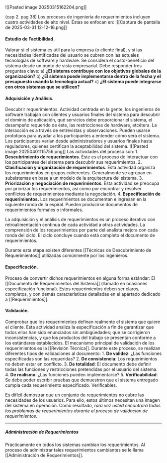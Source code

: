 ![[Pasted image 20250315162204.png]]

(cap 2. pag 38) Los procesos de ingeniería de requerimientos incluyen cuatro actividades de alto nivel. Éstas se enfocan en:
	![[Captura de pantalla de 2025-03-31 12-12-16.png]]

#### **Estudio de Factibilidad**. 
Valorar si el sistema es útil para la empresa (o cliente final), y si las necesidades identificadas del usuario se cubren con las actuales tecnologías de software y hardware. Se considera el costo-beneficio del sistema desde un punto de vista empresarial. Debe responder tres preguntas clave: 
	a) **¿El sistema contribuye con los objetivos globales de la organización?** 
	b) **¿El sistema puede implementarse dentro de la fecha y el presupuesto usando la tecnología actual?** 
	c) **¿El sistema puede integrarse con otros sistemas que se utilicen?**

#### **Adquisición y Análisis**. 
Descubrir requerimientos. Actividad centrada en la gente, los ingenieros de software trabajan con clientes y usuarios finales del sistema para descubrir el dominio de aplicación, qué servicios debe proporcionar el sistema, el desempeño requerido de éste, las restricciones de hardware, etcétera. La interacción es a través de entrevistas y observaciones. Pueden usarse prototipos para ayudar a los participantes a entender cómo será el sistema. Los participantes varían desde administradores y usuarios finales hasta reguladores, quienes certifican la aceptabilidad del sistema.
	![[Pasted image 20250401115756.png]]
	Las actividades del proceso son:
	1. **Descubrimiento de requerimientos**. Éste es el proceso de interactuar con los participantes del sistema para descubrir sus requerimientos.
	2. **Clasificación y organización de requerimientos**. Esta actividad organiza los requerimientos en grupos coherentes. Generalmente se agrupan en subsistemas en base a un modelo de la arquitectura del sistema.
	3. **Priorización y negociación de requerimientos**. Esta actividad se preocupa por priorizar los requerimientos, así como por encontrar y resolver conflictos de requerimientos mediante la negociación.
	4. **Especificación de requerimientos.** Los requerimientos se documentan e ingresan en la siguiente ronda de la espiral. Pueden producirse documentos de requerimientos formales o informales.

La adquisición y el análisis de requerimientos es un proceso iterativo con retroalimentación continua de cada actividad a otras actividades. La comprensión de los requerimientos por parte del analista mejora con cada ronda del ciclo. El ciclo concluye cuando está completo el documento de requerimientos. 

Durante esta etapa existen diferentes [[Técnicas de Descubrimiento de Requerimientos]] utilizadas comúnmente por los ingenieros.
#### **Especificación**. 
Proceso de convertir dichos requerimientos en alguna forma estándar: El [[Documento de Requerimientos del Sistema]] (llamado en ocasiones especificación funcional). Estos requerimientos deben ser claros, completos, y con demás características detalladas en el apartado dedicado a [[Requerimientos]].

#### **Validación**. 
Comprobar que los requerimientos definan realmente el sistema que quiere el cliente. Esta actividad analiza la especificación a fin de garantizar que todos ellos han sido enunciados sin ambigüedades; que se corrigieron inconsistencias, y que los productos del trabajo se presentan conforme a los estándares establecidos. El mecanismo principal de validación de los requerimientos es la [[Revisión Técnica]]. 
Durante este proceso, se realizan diferentes tipos de validaciones al documento:
	1. **De validez**: ¿Las funciones especificadas son las requeridas?
	2. **De consistencia**: Los requerimientos no deben estar en conflicto.
	3. **De totalidad**: El documento debe definir todas las funciones y restricciones pretendidas por el usuario del sistema.
	4. **De realismo**: ¿Las funciones pueden implementarse?
	5. **Verificabilidad**: Se debe poder escribir pruebas que demuestren que el sistema entregado cumpla cada requerimiento especificado. Verificables.

Es difícil demostrar que un conjunto de requerimientos no cubre las necesidades de los usuarios. Para ello, estos últimos necesitan una imagen del sistema en operación. Como resultado, *rara vez usted encontrará todos los problemas de requerimientos durante el proceso de validación de requerimientos.*
****
##### ***Administración de Requerimientos***
Prácticamente en todos los sistemas cambian los requerimientos. Al proceso de administrar tales requerimientos cambiantes se le llama [[Administración de Requerimientos]].
